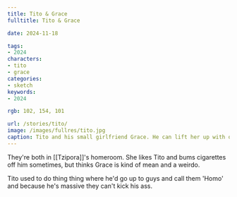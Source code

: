 ```yaml
---
title: Tito & Grace
fulltitle: Tito & Grace

date: 2024-11-18

tags:
- 2024
characters:
- tito
- grace
categories:
- sketch
keywords:
- 2024

rgb: 102, 154, 101

url: /stories/tito/
image: /images/fullres/tito.jpg
caption: Tito and his small girlfriend Grace. He can lift her up with one arm.
---
```

They're both in [[Tzipora]]'s homeroom. She likes Tito and bums cigarettes off him sometimes, but thinks Grace is kind of mean and a weirdo.

Tito used to do thing thing where he'd go up to guys and call them 'Homo' and because he's massive they can't kick his ass.